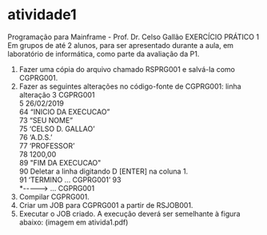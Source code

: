 # atividade1
Programação para Mainframe - Prof. Dr. Celso Gallão EXERCÍCIO PRÁTICO 1
Em grupos de até 2 alunos, para ser apresentado durante a aula, em laboratório de informática, como parte da avaliação da P1.
1. Fazer uma cópia do arquivo chamado RSPRG001 e salvá-la como CGPRG001. 
2. Fazer as seguintes alterações no código-fonte de CGPRG001: linha alteração 
    3 CGPRG001<br>
    5 26/02/2019<br>
    64 “INICIO DA EXECUCAO” <br>
    73 “SEU NOME” <br>
    75 ‘CELSO D. GALLAO’ <br>
    76 ‘A.D.S.’ <br>
    77 ‘PROFESSOR’ <br>
    78 1200,00 <br>
    89 "FIM DA EXECUCAO" <br>
    90 Deletar a linha digitando D [ENTER] na coluna 1. <br>
    91 ‘TERMINO ... CGPRG001’ 93<br>
*-----> ... CGPRG001
3. Compilar CGPRG001. 
4. Criar um JOB para CGPRG001 a partir de RSJOB001. 
5. Executar o JOB criado. A execução deverá ser semelhante à figura abaixo:
(imagem em ativida1.pdf)
